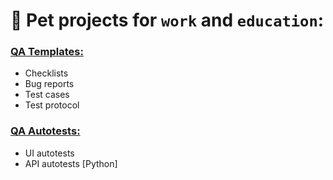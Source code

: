 # 🐶 **Pet projects** for `work` and `education`:

### [QA Templates:](https://github.com/mrandrewruss/petprojects/tree/main/QA)
* Checklists
* Bug reports
* Test cases
* Test protocol

### [QA Autotests:](https://github.com/mrandrewruss/petprojects/tree/main/portfolio)
* UI autotests 
* API autotests [Python]
